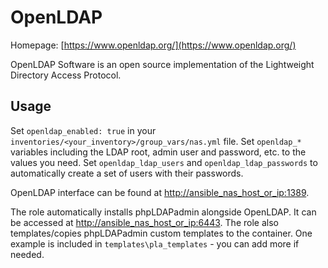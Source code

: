 # OpenLDAP

Homepage: [https://www.openldap.org/](https://www.openldap.org/)

OpenLDAP Software is an open source implementation of the Lightweight Directory Access Protocol.

## Usage

Set `openldap_enabled: true` in your `inventories/<your_inventory>/group_vars/nas.yml` file.
Set `openldap_*` variables including the LDAP root, admin user and password, etc. to the values you need.
Set `openldap_ldap_users` and `openldap_ldap_passwords` to automatically create a set of users with their passwords.

OpenLDAP interface can be found at [http://ansible_nas_host_or_ip:1389](http://ansible_nas_host_or_ip:1389).

The role automatically installs phpLDAPadmin alongside OpenLDAP. It can be accessed at [http://ansible_nas_host_or_ip:6443](http://ansible_nas_host_or_ip:6443).
The role also templates/copies phpLDAPadmin custom templates to the container. One example is included in `templates\pla_templates` - you can add more if needed.
